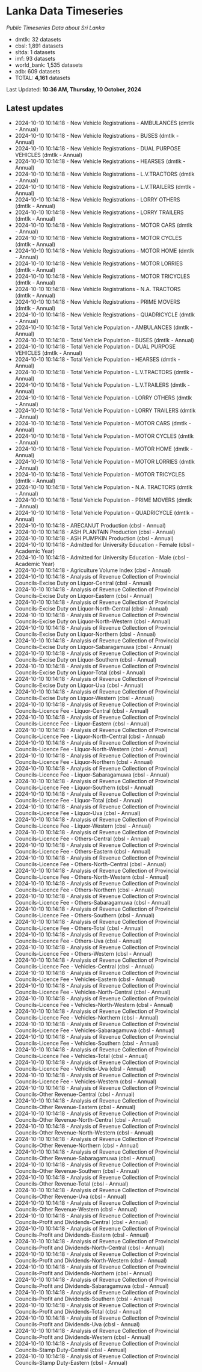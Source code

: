 # Lanka Data Timeseries
*Public Timeseries Data about Sri Lanka*

* dmtlk: 32 datasets
* cbsl: 1,891 datasets
* sltda: 1 datasets
* imf: 93 datasets
* world_bank: 1,535 datasets
* adb: 609 datasets
* TOTAL: **4,161** datasets

Last Updated: **10:36 AM, Thursday, 10 October, 2024**

## Latest updates

* 2024-10-10 10:14:18 - New Vehicle Registrations - AMBULANCES (dmtlk - Annual)
* 2024-10-10 10:14:18 - New Vehicle Registrations - BUSES (dmtlk - Annual)
* 2024-10-10 10:14:18 - New Vehicle Registrations - DUAL PURPOSE VEHICLES (dmtlk - Annual)
* 2024-10-10 10:14:18 - New Vehicle Registrations - HEARSES (dmtlk - Annual)
* 2024-10-10 10:14:18 - New Vehicle Registrations - L.V.TRACTORS (dmtlk - Annual)
* 2024-10-10 10:14:18 - New Vehicle Registrations - L.V.TRAILERS (dmtlk - Annual)
* 2024-10-10 10:14:18 - New Vehicle Registrations - LORRY OTHERS (dmtlk - Annual)
* 2024-10-10 10:14:18 - New Vehicle Registrations - LORRY TRAILERS (dmtlk - Annual)
* 2024-10-10 10:14:18 - New Vehicle Registrations - MOTOR CARS (dmtlk - Annual)
* 2024-10-10 10:14:18 - New Vehicle Registrations - MOTOR CYCLES (dmtlk - Annual)
* 2024-10-10 10:14:18 - New Vehicle Registrations - MOTOR HOME (dmtlk - Annual)
* 2024-10-10 10:14:18 - New Vehicle Registrations - MOTOR LORRIES (dmtlk - Annual)
* 2024-10-10 10:14:18 - New Vehicle Registrations - MOTOR TRICYCLES (dmtlk - Annual)
* 2024-10-10 10:14:18 - New Vehicle Registrations - N.A. TRACTORS (dmtlk - Annual)
* 2024-10-10 10:14:18 - New Vehicle Registrations - PRIME MOVERS (dmtlk - Annual)
* 2024-10-10 10:14:18 - New Vehicle Registrations - QUADRICYCLE (dmtlk - Annual)
* 2024-10-10 10:14:18 - Total Vehicle Population - AMBULANCES (dmtlk - Annual)
* 2024-10-10 10:14:18 - Total Vehicle Population - BUSES (dmtlk - Annual)
* 2024-10-10 10:14:18 - Total Vehicle Population - DUAL PURPOSE VEHICLES (dmtlk - Annual)
* 2024-10-10 10:14:18 - Total Vehicle Population - HEARSES (dmtlk - Annual)
* 2024-10-10 10:14:18 - Total Vehicle Population - L.V.TRACTORS (dmtlk - Annual)
* 2024-10-10 10:14:18 - Total Vehicle Population - L.V.TRAILERS (dmtlk - Annual)
* 2024-10-10 10:14:18 - Total Vehicle Population - LORRY OTHERS (dmtlk - Annual)
* 2024-10-10 10:14:18 - Total Vehicle Population - LORRY TRAILERS (dmtlk - Annual)
* 2024-10-10 10:14:18 - Total Vehicle Population - MOTOR CARS (dmtlk - Annual)
* 2024-10-10 10:14:18 - Total Vehicle Population - MOTOR CYCLES (dmtlk - Annual)
* 2024-10-10 10:14:18 - Total Vehicle Population - MOTOR HOME (dmtlk - Annual)
* 2024-10-10 10:14:18 - Total Vehicle Population - MOTOR LORRIES (dmtlk - Annual)
* 2024-10-10 10:14:18 - Total Vehicle Population - MOTOR TRICYCLES (dmtlk - Annual)
* 2024-10-10 10:14:18 - Total Vehicle Population - N.A. TRACTORS (dmtlk - Annual)
* 2024-10-10 10:14:18 - Total Vehicle Population - PRIME MOVERS (dmtlk - Annual)
* 2024-10-10 10:14:18 - Total Vehicle Population - QUADRICYCLE (dmtlk - Annual)
* 2024-10-10 10:14:18 - ARECANUT Production (cbsl - Annual)
* 2024-10-10 10:14:18 - ASH PLANTAIN Production (cbsl - Annual)
* 2024-10-10 10:14:18 - ASH PUMPKIN Production (cbsl - Annual)
* 2024-10-10 10:14:18 - Admitted for University Education - Female (cbsl - Academic Year)
* 2024-10-10 10:14:18 - Admitted for University Education - Male (cbsl - Academic Year)
* 2024-10-10 10:14:18 - Agriculture Volume Index (cbsl - Annual)
* 2024-10-10 10:14:18 - Analysis of Revenue Collection of Provincial Councils-Excise Duty on Liquor-Central (cbsl - Annual)
* 2024-10-10 10:14:18 - Analysis of Revenue Collection of Provincial Councils-Excise Duty on Liquor-Eastern (cbsl - Annual)
* 2024-10-10 10:14:18 - Analysis of Revenue Collection of Provincial Councils-Excise Duty on Liquor-North-Central (cbsl - Annual)
* 2024-10-10 10:14:18 - Analysis of Revenue Collection of Provincial Councils-Excise Duty on Liquor-North-Western (cbsl - Annual)
* 2024-10-10 10:14:18 - Analysis of Revenue Collection of Provincial Councils-Excise Duty on Liquor-Northern (cbsl - Annual)
* 2024-10-10 10:14:18 - Analysis of Revenue Collection of Provincial Councils-Excise Duty on Liquor-Sabaragamuwa (cbsl - Annual)
* 2024-10-10 10:14:18 - Analysis of Revenue Collection of Provincial Councils-Excise Duty on Liquor-Southern (cbsl - Annual)
* 2024-10-10 10:14:18 - Analysis of Revenue Collection of Provincial Councils-Excise Duty on Liquor-Total (cbsl - Annual)
* 2024-10-10 10:14:18 - Analysis of Revenue Collection of Provincial Councils-Excise Duty on Liquor-Uva (cbsl - Annual)
* 2024-10-10 10:14:18 - Analysis of Revenue Collection of Provincial Councils-Excise Duty on Liquor-Western (cbsl - Annual)
* 2024-10-10 10:14:18 - Analysis of Revenue Collection of Provincial Councils-Licence Fee - Liquor-Central (cbsl - Annual)
* 2024-10-10 10:14:18 - Analysis of Revenue Collection of Provincial Councils-Licence Fee - Liquor-Eastern (cbsl - Annual)
* 2024-10-10 10:14:18 - Analysis of Revenue Collection of Provincial Councils-Licence Fee - Liquor-North-Central (cbsl - Annual)
* 2024-10-10 10:14:18 - Analysis of Revenue Collection of Provincial Councils-Licence Fee - Liquor-North-Western (cbsl - Annual)
* 2024-10-10 10:14:18 - Analysis of Revenue Collection of Provincial Councils-Licence Fee - Liquor-Northern (cbsl - Annual)
* 2024-10-10 10:14:18 - Analysis of Revenue Collection of Provincial Councils-Licence Fee - Liquor-Sabaragamuwa (cbsl - Annual)
* 2024-10-10 10:14:18 - Analysis of Revenue Collection of Provincial Councils-Licence Fee - Liquor-Southern (cbsl - Annual)
* 2024-10-10 10:14:18 - Analysis of Revenue Collection of Provincial Councils-Licence Fee - Liquor-Total (cbsl - Annual)
* 2024-10-10 10:14:18 - Analysis of Revenue Collection of Provincial Councils-Licence Fee - Liquor-Uva (cbsl - Annual)
* 2024-10-10 10:14:18 - Analysis of Revenue Collection of Provincial Councils-Licence Fee - Liquor-Western (cbsl - Annual)
* 2024-10-10 10:14:18 - Analysis of Revenue Collection of Provincial Councils-Licence Fee - Others-Central (cbsl - Annual)
* 2024-10-10 10:14:18 - Analysis of Revenue Collection of Provincial Councils-Licence Fee - Others-Eastern (cbsl - Annual)
* 2024-10-10 10:14:18 - Analysis of Revenue Collection of Provincial Councils-Licence Fee - Others-North-Central (cbsl - Annual)
* 2024-10-10 10:14:18 - Analysis of Revenue Collection of Provincial Councils-Licence Fee - Others-North-Western (cbsl - Annual)
* 2024-10-10 10:14:18 - Analysis of Revenue Collection of Provincial Councils-Licence Fee - Others-Northern (cbsl - Annual)
* 2024-10-10 10:14:18 - Analysis of Revenue Collection of Provincial Councils-Licence Fee - Others-Sabaragamuwa (cbsl - Annual)
* 2024-10-10 10:14:18 - Analysis of Revenue Collection of Provincial Councils-Licence Fee - Others-Southern (cbsl - Annual)
* 2024-10-10 10:14:18 - Analysis of Revenue Collection of Provincial Councils-Licence Fee - Others-Total (cbsl - Annual)
* 2024-10-10 10:14:18 - Analysis of Revenue Collection of Provincial Councils-Licence Fee - Others-Uva (cbsl - Annual)
* 2024-10-10 10:14:18 - Analysis of Revenue Collection of Provincial Councils-Licence Fee - Others-Western (cbsl - Annual)
* 2024-10-10 10:14:18 - Analysis of Revenue Collection of Provincial Councils-Licence Fee - Vehicles-Central (cbsl - Annual)
* 2024-10-10 10:14:18 - Analysis of Revenue Collection of Provincial Councils-Licence Fee - Vehicles-Eastern (cbsl - Annual)
* 2024-10-10 10:14:18 - Analysis of Revenue Collection of Provincial Councils-Licence Fee - Vehicles-North-Central (cbsl - Annual)
* 2024-10-10 10:14:18 - Analysis of Revenue Collection of Provincial Councils-Licence Fee - Vehicles-North-Western (cbsl - Annual)
* 2024-10-10 10:14:18 - Analysis of Revenue Collection of Provincial Councils-Licence Fee - Vehicles-Northern (cbsl - Annual)
* 2024-10-10 10:14:18 - Analysis of Revenue Collection of Provincial Councils-Licence Fee - Vehicles-Sabaragamuwa (cbsl - Annual)
* 2024-10-10 10:14:18 - Analysis of Revenue Collection of Provincial Councils-Licence Fee - Vehicles-Southern (cbsl - Annual)
* 2024-10-10 10:14:18 - Analysis of Revenue Collection of Provincial Councils-Licence Fee - Vehicles-Total (cbsl - Annual)
* 2024-10-10 10:14:18 - Analysis of Revenue Collection of Provincial Councils-Licence Fee - Vehicles-Uva (cbsl - Annual)
* 2024-10-10 10:14:18 - Analysis of Revenue Collection of Provincial Councils-Licence Fee - Vehicles-Western (cbsl - Annual)
* 2024-10-10 10:14:18 - Analysis of Revenue Collection of Provincial Councils-Other Revenue-Central (cbsl - Annual)
* 2024-10-10 10:14:18 - Analysis of Revenue Collection of Provincial Councils-Other Revenue-Eastern (cbsl - Annual)
* 2024-10-10 10:14:18 - Analysis of Revenue Collection of Provincial Councils-Other Revenue-North-Central (cbsl - Annual)
* 2024-10-10 10:14:18 - Analysis of Revenue Collection of Provincial Councils-Other Revenue-North-Western (cbsl - Annual)
* 2024-10-10 10:14:18 - Analysis of Revenue Collection of Provincial Councils-Other Revenue-Northern (cbsl - Annual)
* 2024-10-10 10:14:18 - Analysis of Revenue Collection of Provincial Councils-Other Revenue-Sabaragamuwa (cbsl - Annual)
* 2024-10-10 10:14:18 - Analysis of Revenue Collection of Provincial Councils-Other Revenue-Southern (cbsl - Annual)
* 2024-10-10 10:14:18 - Analysis of Revenue Collection of Provincial Councils-Other Revenue-Total (cbsl - Annual)
* 2024-10-10 10:14:18 - Analysis of Revenue Collection of Provincial Councils-Other Revenue-Uva (cbsl - Annual)
* 2024-10-10 10:14:18 - Analysis of Revenue Collection of Provincial Councils-Other Revenue-Western (cbsl - Annual)
* 2024-10-10 10:14:18 - Analysis of Revenue Collection of Provincial Councils-Profit and Dividends-Central (cbsl - Annual)
* 2024-10-10 10:14:18 - Analysis of Revenue Collection of Provincial Councils-Profit and Dividends-Eastern (cbsl - Annual)
* 2024-10-10 10:14:18 - Analysis of Revenue Collection of Provincial Councils-Profit and Dividends-North-Central (cbsl - Annual)
* 2024-10-10 10:14:18 - Analysis of Revenue Collection of Provincial Councils-Profit and Dividends-North-Western (cbsl - Annual)
* 2024-10-10 10:14:18 - Analysis of Revenue Collection of Provincial Councils-Profit and Dividends-Northern (cbsl - Annual)
* 2024-10-10 10:14:18 - Analysis of Revenue Collection of Provincial Councils-Profit and Dividends-Sabaragamuwa (cbsl - Annual)
* 2024-10-10 10:14:18 - Analysis of Revenue Collection of Provincial Councils-Profit and Dividends-Southern (cbsl - Annual)
* 2024-10-10 10:14:18 - Analysis of Revenue Collection of Provincial Councils-Profit and Dividends-Total (cbsl - Annual)
* 2024-10-10 10:14:18 - Analysis of Revenue Collection of Provincial Councils-Profit and Dividends-Uva (cbsl - Annual)
* 2024-10-10 10:14:18 - Analysis of Revenue Collection of Provincial Councils-Profit and Dividends-Western (cbsl - Annual)
* 2024-10-10 10:14:18 - Analysis of Revenue Collection of Provincial Councils-Stamp Duty-Central (cbsl - Annual)
* 2024-10-10 10:14:18 - Analysis of Revenue Collection of Provincial Councils-Stamp Duty-Eastern (cbsl - Annual)